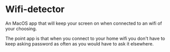 # Wifi-detector

An MacOS app that will keep your screen on when connected to an wifi of your choosing.

The point app is that when you connect to your home wifi you don't have to keep asking password as often as you would have to ask it elsewhere.
